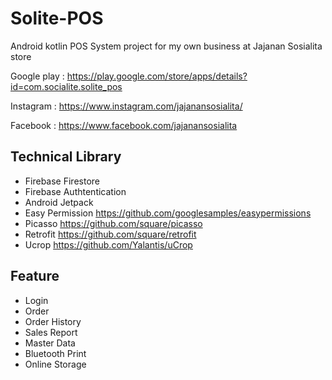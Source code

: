 # Solite-POS
Android kotlin POS System project for my own business at Jajanan Sosialita store

Google play : https://play.google.com/store/apps/details?id=com.socialite.solite_pos

Instagram : https://www.instagram.com/jajanansosialita/

Facebook : https://www.facebook.com/jajanansosialita

## Technical Library
- Firebase Firestore
- Firebase Authtentication
- Android Jetpack
- Easy Permission https://github.com/googlesamples/easypermissions
- Picasso https://github.com/square/picasso
- Retrofit https://github.com/square/retrofit
- Ucrop https://github.com/Yalantis/uCrop
    
## Feature
- Login
- Order
- Order History
- Sales Report
- Master Data
- Bluetooth Print
- Online Storage
